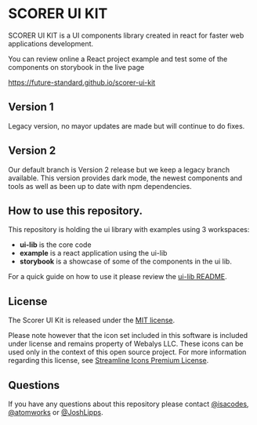 # SCORER UI KIT

SCORER UI KIT is a UI components library created in react for faster web applications development.

You can review online a React project example and test some of the components on storybook in the live page

https://future-standard.github.io/scorer-ui-kit


## Version 1
  Legacy version, no mayor updates are made but will continue to do fixes.

## Version 2

  Our default branch is Version 2 release but we keep a legacy branch available.
  This version provides dark mode, the newest components and tools as well as been up to date with npm dependencies.


## How to use this repository.

  This repository is holding the ui library with examples using 3 workspaces:

  - **ui-lib** is the core code
  - **example** is a react application using the ui-lib
  - **storybook** is a showcase of some of the components in the ui lib.

  For a quick guide on how to use it please review the [ui-lib README](packages/ui-lib/README.md).

## License

The Scorer UI Kit is released under the [MIT license](LICENSE.md).

Please note however that the icon set included in this software is included under license and remains property of Webalys LLC. These icons can be used only in the context of this open source project. For more information regarding this license, see [Streamline Icons Premium License](https://help.streamlineicons.com/license-premium).

## Questions

  If you have any questions about this repository please contact [@isacodes](https://github.com/isacoder), [@atomworks](https://github.com/atomworks) or [@JoshLipps](https://github.com/JoshLipps).
